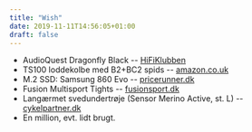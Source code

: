 ```yaml
---
title: "Wish"
date: 2019-11-11T14:56:05+01:00
draft: false
---
```

- AudioQuest Dragonfly Black -- [HiFiKlubben](https://www.hifiklubben.dk/stereo/da-konvertere/audioquest-dragonfly-black--da-konverter/)
- TS100 loddekolbe med B2+BC2 spids -- [amazon.co.uk](https://www.amazon.co.uk/GoBuying-Programmable-Pocket-size-Soldering-Acceleration/dp/B072Z9B9YS/)
- M.2 SSD: Samsung 860 Evo -- [pricerunner.dk](https://www.pricerunner.dk/pl/36-4485640/Harddiske/Samsung-860-Evo-MZ-N6E500BW-500GB-Sammenlign-Priser)
- Fusion Multisport Tights -- [fusionsport.dk](https://www.fusionsport.dk/shop/loeb/herre/tights-shorts/fusion-c3-multisport-tights.aspx)
- Langærmet svedundertrøje (Sensor Merino Active, st. L) -- [cykelpartner.dk](https://www.cykelpartner.dk/undertoej-herre/sensor-merino-active---merinoulds-undertroeje-med-lange-aermer---graa?var1=590341134)
- En million, evt. lidt brugt.
